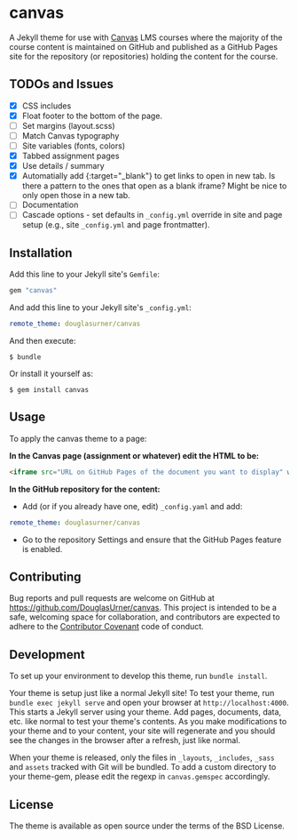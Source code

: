 # canvas

A Jekyll theme for use with [Canvas](https://canvas.instructure.com) LMS courses where the majority of the course content is maintained on GitHub and published as a GitHub Pages site for the repository (or repositories) holding the content for the course.

## TODOs and Issues

- [X] CSS includes
- [X] Float footer to the bottom of the page.
- [ ] Set margins (layout.scss)
- [ ] Match Canvas typography
- [ ] Site variables (fonts, colors)
- [X] Tabbed assignment pages
- [X] Use details / summary
- [X] Automatially add {:target="_blank"} to get links to open in new tab. Is there a pattern to the ones that open as a blank iframe? Might be nice to only open those in a new tab.
- [ ] Documentation
- [ ] Cascade options - set defaults in `_config.yml` override in site and page setup (e.g., site `_config.yml` and page frontmatter).

## Installation

Add this line to your Jekyll site's `Gemfile`:

```ruby
gem "canvas"
```

And add this line to your Jekyll site's `_config.yml`:

```yaml
remote_theme: douglasurner/canvas
```

And then execute:

    $ bundle

Or install it yourself as:

    $ gem install canvas

## Usage

To apply the canvas theme to a page:

**In the Canvas page (assignment or whatever) edit the HTML to be:**

```html
<iframe src="URL on GitHub Pages of the document you want to display" width="100%" height="666px"></iframe>
```

**In the GitHub repository for the content:**

* Add (or if you already have one, edit) `_config.yaml` and add:

```yaml
remote_theme: douglasurner/canvas
```

* Go to the repository Settings and ensure that the GitHub Pages feature is enabled.

## Contributing

Bug reports and pull requests are welcome on GitHub at https://github.com/DouglasUrner/canvas. This project is intended to be a safe, welcoming space for collaboration, and contributors are expected to adhere to the [Contributor Covenant](http://contributor-covenant.org) code of conduct.

## Development

To set up your environment to develop this theme, run `bundle install`.

Your theme is setup just like a normal Jekyll site! To test your theme, run `bundle exec jekyll serve` and open your browser at `http://localhost:4000`. This starts a Jekyll server using your theme. Add pages, documents, data, etc. like normal to test your theme's contents. As you make modifications to your theme and to your content, your site will regenerate and you should see the changes in the browser after a refresh, just like normal.

When your theme is released, only the files in `_layouts`, `_includes`, `_sass` and `assets` tracked with Git will be bundled.
To add a custom directory to your theme-gem, please edit the regexp in `canvas.gemspec` accordingly.

## License

The theme is available as open source under the terms of the BSD License.
